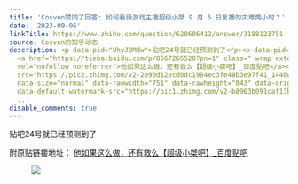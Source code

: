 ```yaml
---
title: 'Cosven赞同了回答: 如何看待游戏主播超级小桀 9 月 5 日复播的灾难两小时？'
date: '2023-09-06'
linkTitle: https://www.zhihu.com/question/620606412/answer/3198123751
source: Cosven的知乎动态
description: <p data-pid="UhyJ0Mdw">贴吧24号就已经预测到了</p><p data-pid="XYKrNEBO">附原贴链接地址：
  <a href="https://tieba.baidu.com/p/8567265520?pn=1" class=" wrap external" target="_blank"
  rel="nofollow noreferrer">他如果这么做，还有救么【超级小桀吧】_百度贴吧</a></p><figure data-size="normal"><img
  src="https://pic2.zhimg.com/v2-2e90d12ecd0dc1984ec3fe48b3e97f41_1440w.jpg" data-caption=""
  data-size="normal" data-rawwidth="751" data-rawheight="843" data-original-token="v2-2e90d12ecd0dc1984ec3fe48b3e97f41"
  data-default-watermark-src="https://pic1.zhimg.com/v2-b8963b091caf13b808e65b94686d97f4_b.jpg"
  ...
disable_comments: true
---
```

<p data-pid="UhyJ0Mdw">贴吧24号就已经预测到了</p><p data-pid="XYKrNEBO">附原贴链接地址： <a href="https://tieba.baidu.com/p/8567265520?pn=1" class=" wrap external" target="_blank" rel="nofollow noreferrer">他如果这么做，还有救么【超级小桀吧】_百度贴吧</a></p><figure data-size="normal"><img src="https://pic2.zhimg.com/v2-2e90d12ecd0dc1984ec3fe48b3e97f41_1440w.jpg" data-caption="" data-size="normal" data-rawwidth="751" data-rawheight="843" data-original-token="v2-2e90d12ecd0dc1984ec3fe48b3e97f41" data-default-watermark-src="https://pic1.zhimg.com/v2-b8963b091caf13b808e65b94686d97f4_b.jpg" ...